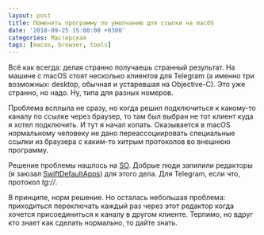 ```yaml
---
layout: post
title: Поменять программу по умолчанию для ссылки на macOS
date: '2018-09-25 15:00:00 +0300'
categories: Мастерская
tags: [macos, browser, tools]
---
```


Всё как всегда: делая странно получаешь странный результат. На машине с macOS стоят несколько клиентов для Telegram (а именно три возможных: desktop, обычная и устаревшая на Objective-C). Это уже странно, но надо. Ну, типа для разных номеров.

Проблема всплыла не сразу, но когда решил подключиться к какому-то каналу по ссылке через браузер, то там был выбран не тот клиент куда я хотел подключить. И тут я начал копать. Оказывается в macOS нормальному человеку не дано переассоциировать специальные ссылки из браузера с каким-то хитрым протоколов во внешнюю программу. 

Решение проблемы нашлось на [SO](https://superuser.com/a/548122). Добрые люди запилили редакторы (я заюзал [SwiftDefaultApps](https://github.com/Lord-Kamina/SwiftDefaultApps)) для этого дела. Для Telegram, если что, протокол *tg://*.

В принципе, норм решение. Но осталась небольшая проблема: приходиться переключать каждый раз через этот редактор когда хочется присоединиться к каналу в другом клиенте. Терпимо, но вдруг кто знает как сделать нормально, то дайте знать.